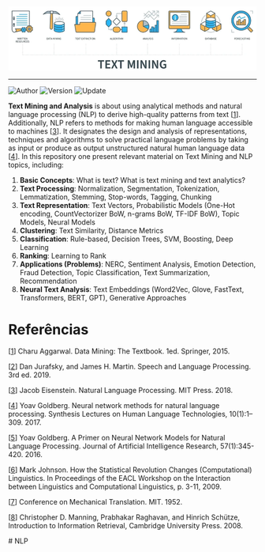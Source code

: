 ![Sólides](images/TextMA.png)
___
![Author](https://badgen.net/badge/author/@wladbrandao/blue?icon=github)
![Version](https://badgen.net/badge/version/1.0.0/purple)
![Update](https://badgen.net/badge/update/2023-02-01/green)

**Text Mining and Analysis** is about using analytical methods and natural language processing (NLP) to derive high-quality patterns from text \[[1](#Aggarwal-2015-BOOK)\]. Additionally, NLP refers to methods for making human language accessible to machines \[[3](#Eisenstein-2018-BOOK)\]. It designates the design and analysis of representations, techniques and algorithms to solve practical language problems by taking as input or produce as output unstructured natural human language data \[[4](#Goldberg-2017-SLHLT)\]. In this repository one present relevant material on Text Mining and NLP topics, including:

1. **Basic Concepts**: What is text? What is text mining and text analytics?
2. **Text Processing**: Normalization, Segmentation, Tokenization, Lemmatization, Stemming, Stop-words, Tagging, Chunking
3. **Text Representation**: Text Vectors, Probabilistic Models (One-Hot encoding, CountVectorizer BoW, n-grams BoW, TF-IDF BoW), Topic Models, Neural Models
4. **Clustering**: Text Similarity, Distance Metrics
5. **Classification**: Rule-based, Decision Trees, SVM, Boosting, Deep Learning
6. **Ranking**: Learning to Rank
7. **Applications (Problems)**: NERC, Sentiment Analysis, Emotion Detection, Fraud Detection, Topic Classification, Text Summarization, Recommendation
8. **Neural Text Analysis**: Text Embeddings (Word2Vec, Glove, FastText, Transformers, BERT, GPT), Generative Approaches

# Refer&ecirc;ncias

<a name="Aggarwal-2015-BOOK"></a>\[[1][1]\] Charu Aggarwal. Data Mining: The Textbook. 1ed. Springer, 2015.

<a name="Jurafsky-2019-BOOK"></a>\[[2][2]\] Dan Jurafsky, and James H. Martin. Speech and Language Processing. 3rd ed. 2019.

<a name="Eisenstein-2018-BOOK"></a>\[[3][3]\] Jacob Eisenstein. Natural Language Processing. MIT Press. 2018.

<a name="Goldberg-2017-SLHLT"></a>\[[4][4]\] Yoav Goldberg. Neural network methods for natural language processing. Synthesis Lectures on Human Language Technologies, 10(1):1–309. 2017.

<a name="Goldberg-2016-JAIR"></a>\[[5][5]\] Yoav Goldberg. A Primer on Neural Network Models for Natural Language Processing. Journal of Artificial Intelligence Research, 57(1):345-420. 2016.

<a name="Johnson-2009-EACL"></a>\[[6][6]\] Mark Johnson. How the Statistical Revolution Changes (Computational) Linguistics. In Proceedings of the EACL Workshop on the Interaction between Linguistics and Computational Linguistics, p. 3-11, 2009.

<a name="MIT-1952-CMT"></a>\[[7][7]\] Conference on Mechanical Translation. MIT. 1952.

<a name="Manning-2008-BOOK"></a>\[[8][8]\] Christopher D. Manning, Prabhakar Raghavan, and Hinrich Schütze, Introduction to Information Retrieval, Cambridge University Press. 2008.

[1]: https://doc.lagout.org/Others/Data%20Mining/Data%20Mining_%20The%20Textbook%20%5BAggarwal%202015-04-14%5D.pdf
[2]: https://web.stanford.edu/~jurafsky/slp3/
[3]: https://github.com/jacobeisenstein/gt-nlp-class/blob/master/notes/eisenstein-nlp-notes.pdf
[4]: https://doi.org/10.2200/S00762ED1V01Y201703HLT037
[5]: https://doi.org/10.1613/jair.4992
[6]: https://www.aclweb.org/anthology/W09-0103
[7]: http://mt-archive.info/MIT-1952-TOC.htm
[8]: https://nlp.stanford.edu/IR-book/
#   N L P 
 
 